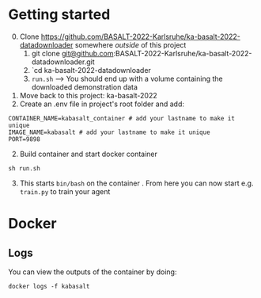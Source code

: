 # Getting started

0. Clone https://github.com/BASALT-2022-Karlsruhe/ka-basalt-2022-datadownloader somewhere *outside* of this project
   1. git clone git@github.com:BASALT-2022-Karlsruhe/ka-basalt-2022-datadownloader.git
   2. `cd ka-basalt-2022-datadownloader
   3. `run.sh` --> You should end up with a volume containing the downloaded demonstration data 
1. Move back to this project: ka-basalt-2022
2. Create an .env file in project's root folder and add:

```shell
CONTAINER_NAME=kabasalt_container # add your lastname to make it unique
IMAGE_NAME=kabasalt # add your lastname to make it unique
PORT=9898
```

2. Build container and start docker container 
```shell
sh run.sh
```
3. This starts `bin/bash` on the container . From here you can now start e.g. `train.py` to train your agent

# Docker 
## Logs
You can view the outputs of the container by doing:
```shell
docker logs -f kabasalt
